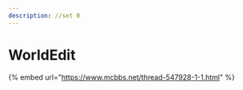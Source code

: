 ```yaml
---
description: //set 0
---
```


# WorldEdit

{% embed url="https://www.mcbbs.net/thread-547928-1-1.html" %}





